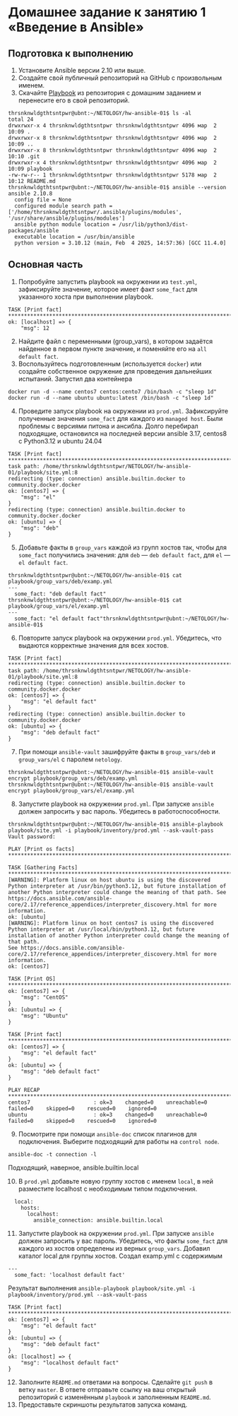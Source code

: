 # Домашнее задание к занятию 1 «Введение в Ansible»

## Подготовка к выполнению

1. Установите Ansible версии 2.10 или выше.
2. Создайте свой публичный репозиторий на GitHub с произвольным именем.
3. Скачайте [Playbook](./playbook/) из репозитория с домашним заданием и перенесите его в свой репозиторий.

```
thrsnknwldgthtsntpwr@ubnt:~/NETOLOGY/hw-ansible-01$ ls -al
total 24
drwxrwxr-x 4 thrsnknwldgthtsntpwr thrsnknwldgthtsntpwr 4096 мар  2 10:09 .
drwxrwxr-x 8 thrsnknwldgthtsntpwr thrsnknwldgthtsntpwr 4096 мар  2 10:09 ..
drwxrwxr-x 8 thrsnknwldgthtsntpwr thrsnknwldgthtsntpwr 4096 мар  2 10:10 .git
drwxrwxr-x 4 thrsnknwldgthtsntpwr thrsnknwldgthtsntpwr 4096 мар  2 10:09 playbook
-rw-rw-r-- 1 thrsnknwldgthtsntpwr thrsnknwldgthtsntpwr 5178 мар  2 10:12 README.md
thrsnknwldgthtsntpwr@ubnt:~/NETOLOGY/hw-ansible-01$ ansible --version
ansible 2.10.8
  config file = None
  configured module search path = ['/home/thrsnknwldgthtsntpwr/.ansible/plugins/modules', '/usr/share/ansible/plugins/modules']
  ansible python module location = /usr/lib/python3/dist-packages/ansible
  executable location = /usr/bin/ansible
  python version = 3.10.12 (main, Feb  4 2025, 14:57:36) [GCC 11.4.0]

```

## Основная часть

1. Попробуйте запустить playbook на окружении из `test.yml`, зафиксируйте значение, которое имеет факт `some_fact` для указанного хоста при выполнении playbook.
```
TASK [Print fact] ************************************************************************************************************************************************************************************************
ok: [localhost] => {
    "msg": 12
```
2. Найдите файл с переменными (group_vars), в котором задаётся найденное в первом пункте значение, и поменяйте его на `all default fact`.
3. Воспользуйтесь подготовленным (используется `docker`) или создайте собственное окружение для проведения дальнейших испытаний.
Запустил два контейнера
```
docker run -d --name centos7 centos:cento7 /bin/bash -c "sleep 1d"
docker run -d --name ubuntu ubuntu:latest /bin/bash -c "sleep 1d"
```
4. Проведите запуск playbook на окружении из `prod.yml`. Зафиксируйте полученные значения `some_fact` для каждого из `managed host`.
Были проблемы с версиями питона и ансибла. Долго перебирал подходящие, остановился на последней версии ansible 3.17, centos8 с Python3.12 и ubuntu 24.04

```
TASK [Print fact] ************************************************************************************************************************************************************************************************
task path: /home/thrsnknwldgthtsntpwr/NETOLOGY/hw-ansible-01/playbook/site.yml:8
redirecting (type: connection) ansible.builtin.docker to community.docker.docker
ok: [centos7] => {
    "msg": "el"
}
redirecting (type: connection) ansible.builtin.docker to community.docker.docker
ok: [ubuntu] => {
    "msg": "deb"
}
```
5. Добавьте факты в `group_vars` каждой из групп хостов так, чтобы для `some_fact` получились значения: для `deb` — `deb default fact`, для `el` — `el default fact`.
```
thrsnknwldgthtsntpwr@ubnt:~/NETOLOGY/hw-ansible-01$ cat playbook/group_vars/deb/examp.yml 
---
  some_fact: "deb default fact"
thrsnknwldgthtsntpwr@ubnt:~/NETOLOGY/hw-ansible-01$ cat playbook/group_vars/el/examp.yml 
---
  some_fact: "el default fact"thrsnknwldgthtsntpwr@ubnt:~/NETOLOGY/hw-ansible-01$ 
```
6.  Повторите запуск playbook на окружении `prod.yml`. Убедитесь, что выдаются корректные значения для всех хостов.
```
TASK [Print fact] ************************************************************************************************************************************************************************************************
task path: /home/thrsnknwldgthtsntpwr/NETOLOGY/hw-ansible-01/playbook/site.yml:8
redirecting (type: connection) ansible.builtin.docker to community.docker.docker
ok: [centos7] => {
    "msg": "el default fact"
}
redirecting (type: connection) ansible.builtin.docker to community.docker.docker
ok: [ubuntu] => {
    "msg": "deb default fact"
}
```
7. При помощи `ansible-vault` зашифруйте факты в `group_vars/deb` и `group_vars/el` с паролем `netology`.
```
thrsnknwldgthtsntpwr@ubnt:~/NETOLOGY/hw-ansible-01$ ansible-vault encrypt playbook/group_vars/deb/examp.yml
thrsnknwldgthtsntpwr@ubnt:~/NETOLOGY/hw-ansible-01$ ansible-vault encrypt playbook/group_vars/el/examp.yml
```
8. Запустите playbook на окружении `prod.yml`. При запуске `ansible` должен запросить у вас пароль. Убедитесь в работоспособности.
```
thrsnknwldgthtsntpwr@ubnt:~/NETOLOGY/hw-ansible-01$ ansible-playbook playbook/site.yml -i playbook/inventory/prod.yml --ask-vault-pass
Vault password: 

PLAY [Print os facts] ********************************************************************************************************************************************************************************************

TASK [Gathering Facts] *******************************************************************************************************************************************************************************************
[WARNING]: Platform linux on host ubuntu is using the discovered Python interpreter at /usr/bin/python3.12, but future installation of another Python interpreter could change the meaning of that path. See
https://docs.ansible.com/ansible-core/2.17/reference_appendices/interpreter_discovery.html for more information.
ok: [ubuntu]
[WARNING]: Platform linux on host centos7 is using the discovered Python interpreter at /usr/local/bin/python3.12, but future installation of another Python interpreter could change the meaning of that path.
See https://docs.ansible.com/ansible-core/2.17/reference_appendices/interpreter_discovery.html for more information.
ok: [centos7]

TASK [Print OS] **************************************************************************************************************************************************************************************************
ok: [centos7] => {
    "msg": "CentOS"
}
ok: [ubuntu] => {
    "msg": "Ubuntu"
}

TASK [Print fact] ************************************************************************************************************************************************************************************************
ok: [centos7] => {
    "msg": "el default fact"
}
ok: [ubuntu] => {
    "msg": "deb default fact"
}

PLAY RECAP *******************************************************************************************************************************************************************************************************
centos7                    : ok=3    changed=0    unreachable=0    failed=0    skipped=0    rescued=0    ignored=0   
ubuntu                     : ok=3    changed=0    unreachable=0    failed=0    skipped=0    rescued=0    ignored=0  
```
9. Посмотрите при помощи `ansible-doc` список плагинов для подключения. Выберите подходящий для работы на `control node`.
```
ansible-doc -t connection -l
```
Подходящий, наверное, ansible.builtin.local

10. В `prod.yml` добавьте новую группу хостов с именем  `local`, в ней разместите localhost с необходимым типом подключения.
```
  local:
    hosts:
      localhost:
        ansible_connection: ansible.builtin.local
```
11. Запустите playbook на окружении `prod.yml`. При запуске `ansible` должен запросить у вас пароль. Убедитесь, что факты `some_fact` для каждого из хостов определены из верных `group_vars`.
Добавил каталог local для группы хостов. Создал examp.yml с содержимым
```
---
  some_fact: 'localhost default fact'
```

Результат выполнения `ansible-playbook playbook/site.yml -i playbook/inventory/prod.yml --ask-vault-pass`
```
TASK [Print fact] ************************************************************************************************************************************************************************************************
ok: [centos7] => {
    "msg": "el default fact"
}
ok: [ubuntu] => {
    "msg": "deb default fact"
}
ok: [localhost] => {
    "msg": "localhost default fact"
}
```
12. Заполните `README.md` ответами на вопросы. Сделайте `git push` в ветку `master`. В ответе отправьте ссылку на ваш открытый репозиторий с изменённым `playbook` и заполненным `README.md`.
13. Предоставьте скриншоты результатов запуска команд.